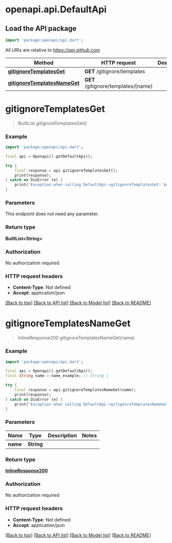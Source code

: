 # openapi.api.DefaultApi

## Load the API package
```dart
import 'package:openapi/api.dart';
```

All URIs are relative to *https://api.github.com*

Method | HTTP request | Description
------------- | ------------- | -------------
[**gitignoreTemplatesGet**](DefaultApi.md#gitignoretemplatesget) | **GET** /gitignore/templates | 
[**gitignoreTemplatesNameGet**](DefaultApi.md#gitignoretemplatesnameget) | **GET** /gitignore/templates/{name} | 


# **gitignoreTemplatesGet**
> BuiltList<String> gitignoreTemplatesGet()



### Example 
```dart
import 'package:openapi/api.dart';

final api = Openapi().getDefaultApi();

try { 
    final response = api.gitignoreTemplatesGet();
    print(response);
} catch on DioError (e) {
    print('Exception when calling DefaultApi->gitignoreTemplatesGet: $e\n');
}
```

### Parameters
This endpoint does not need any parameter.

### Return type

**BuiltList&lt;String&gt;**

### Authorization

No authorization required

### HTTP request headers

 - **Content-Type**: Not defined
 - **Accept**: application/json

[[Back to top]](#) [[Back to API list]](../README.md#documentation-for-api-endpoints) [[Back to Model list]](../README.md#documentation-for-models) [[Back to README]](../README.md)

# **gitignoreTemplatesNameGet**
> InlineResponse200 gitignoreTemplatesNameGet(name)



### Example 
```dart
import 'package:openapi/api.dart';

final api = Openapi().getDefaultApi();
final String name = name_example; // String | 

try { 
    final response = api.gitignoreTemplatesNameGet(name);
    print(response);
} catch on DioError (e) {
    print('Exception when calling DefaultApi->gitignoreTemplatesNameGet: $e\n');
}
```

### Parameters

Name | Type | Description  | Notes
------------- | ------------- | ------------- | -------------
 **name** | **String**|  | 

### Return type

[**InlineResponse200**](InlineResponse200.md)

### Authorization

No authorization required

### HTTP request headers

 - **Content-Type**: Not defined
 - **Accept**: application/json

[[Back to top]](#) [[Back to API list]](../README.md#documentation-for-api-endpoints) [[Back to Model list]](../README.md#documentation-for-models) [[Back to README]](../README.md)

